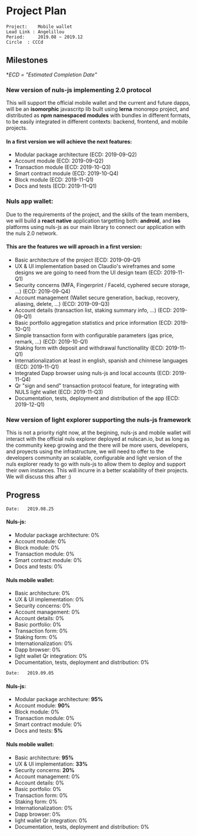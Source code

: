 # Project Plan
```
Project:	Mobile wallet
Lead Link : Angelillou
Period: 	2019.08 ~ 2019.12
Circle	: CCCd
```
## Milestones

**ECD = "Estimated Completion Date"*

### New version of nuls-js implementing 2.0 protocol

  This will support the official mobile wallet and the current and future dapps, will be an __isomorphic__ javascritp lib built using __lerna__ monorepo project, and distributed as __npm namespaced modules__ with bundles in different formats, to be easily integrated in different contexts: backend, frontend, and mobile projects.

  #### In a first version we will achieve the next features:
  - Modular package architecture (ECD: 2019-09-Q2)
  - Account module (ECD: 2019-09-Q2)
  - Transaction module (ECD: 2019-10-Q3)
  - Smart contract module (ECD: 2019-10-Q4)
  - Block module (ECD: 2019-11-Q1)
  - Docs and tests (ECD: 2019-11-Q1)

### Nuls app wallet:

  Due to the requirements of the project, and the skills of the team members, we will build a __react native__ application targetting both: __android__, and __ios__ platforms using nuls-js as our main library to connect our application with the nuls 2.0 network.

  #### This are the features we will aproach in a first version:
  - Basic architecture of the project (ECD: 2019-09-Q1)
  - UX & UI implementation based on Claudio's wireframes and some designs we are going to need from the UI design team (ECD: 2019-11-Q1)
  - Security concerns (MFA, Fingerprint / FaceId, cyphered secure storage, ...) (ECD: 2019-09-Q4)
  - Account management (Wallet secure generation, backup, recovery, aliasing, delete, ...) (ECD: 2019-09-Q3)
  - Account details (transaction list, staking summary info, ...) (ECD: 2019-09-Q1)
  - Basic portfolio aggregation statistics and price information (ECD: 2019-10-Q1)
  - Simple transaction form with configurable parameters (gas price, remark, ...) (ECD: 2019-10-Q1)
  - Staking form with deposit and withdrawal functionallity (ECD: 2019-11-Q1)
  - Internationalization at least in english, spanish and chinnese languages (ECD: 2019-11-Q1)
  - Integrated Dapp browser using nuls-js and local accounts (ECD: 2019-11-Q4)
  - Qr "sign and send" transaction protocol feature, for integrating with NULS light wallet (ECD: 2019-11-Q3)
  - Documentation, tests, deployment and distribution of the app (ECD: 2019-12-Q1)

### New version of light explorer supporting the nuls-js framework

  This is not a priority right now, at the begining, nuls-js and mobile wallet will interact with the official nuls explorer deployed at nulscan.io, but as long as the community keep growing and the there will be more users, developers, and proyects using the infrastructure, we will need to offer to the developers community an scalable, configurable and light version of the nuls explorer ready to go with nuls-js to allow them to deploy and support their own instances. This will incurre in a better scalability of their projects.
  We will discuss this after :)

## Progress 

```
Date: 	2019.08.25
```

#### Nuls-js:

  - Modular package architecture: 0%
  - Account module: 0%
  - Block module: 0%
  - Transaction module: 0%
  - Smart contract module: 0%
  - Docs and tests: 0%

#### Nuls mobile wallet:

  - Basic architecture: 0%
  - UX & UI implementation: 0%
  - Security concerns: 0%
  - Account management: 0%
  - Account details: 0%
  - Basic portfolio: 0%
  - Transaction form: 0%
  - Staking form: 0%
  - Internationalization: 0%
  - Dapp browser: 0%
  - light wallet Qr integration: 0%
  - Documentation, tests, deployment and distribution: 0%



```
Date: 	2019.09.05
```

#### Nuls-js:

  - Modular package architecture: __95%__
  - Account module: __90%__
  - Block module: 0%
  - Transaction module: 0%
  - Smart contract module: 0%
  - Docs and tests: __5%__

#### Nuls mobile wallet:

  - Basic architecture: __95%__
  - UX & UI implementation: __33%__
  - Security concerns: __20%__
  - Account management: 0%
  - Account details: 0%
  - Basic portfolio: 0%
  - Transaction form: 0%
  - Staking form: 0%
  - Internationalization: 0%
  - Dapp browser: 0%
  - light wallet Qr integration: 0%
  - Documentation, tests, deployment and distribution: 0%
